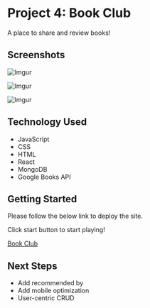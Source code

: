 # Project 4: Book Club
A place to share and review books!
## Screenshots
![Imgur](https://i.imgur.com/NcIEKMA.png)

![Imgur](https://i.imgur.com/c1qBU9u.png)

![Imgur](https://i.imgur.com/vwhUWi8.png)
## Technology Used
* JavaScript
* CSS
* HTML
* React
* MongoDB
* Google Books API
## Getting Started
Please follow the below link to deploy the site.

Click start button to start playing!

[Book Club](https://stephenyi-bookclub.herokuapp.com/)

## Next Steps
* Add recommended by
* Add mobile optimization
* User-centric CRUD
